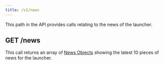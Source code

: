 ```yaml
---
title: /v1/news
---
```


This path in the API provides calls relating to the news of the launcher.

## GET /news

This call returns an array of [News Objects](/api-docs/v1/objects/news) showing the latest 10 pieces of news for the
launcher.
